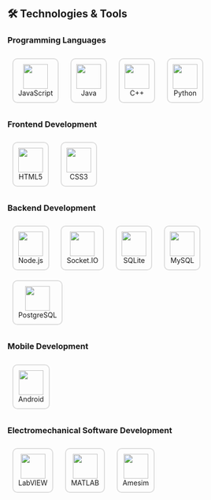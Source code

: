 ## 🛠️ Technologies & Tools

### Programming Languages
<p align="center">
  <div style="display: inline-flex; flex-direction: column; align-items: center; margin: 10px; padding: 10px; border: 2px solid #ddd; border-radius: 10px;">
    <img src="https://cdn.jsdelivr.net/gh/devicons/devicon@latest/icons/javascript/javascript-original.svg" width="50px" height="50px"/>
    <span>JavaScript</span>
  </div>
  <div style="display: inline-flex; flex-direction: column; align-items: center; margin: 10px; padding: 10px; border: 2px solid #ddd; border-radius: 10px;">
    <img src="https://cdn.jsdelivr.net/gh/devicons/devicon@latest/icons/java/java-original.svg" width="50px" height="50px"/>
    <span>Java</span>
  </div>
  <div style="display: inline-flex; flex-direction: column; align-items: center; margin: 10px; padding: 10px; border: 2px solid #ddd; border-radius: 10px;">
    <img src="https://cdn.jsdelivr.net/gh/devicons/devicon@latest/icons/cplusplus/cplusplus-original.svg" width="50px" height="50px"/>
    <span>C++</span>
  </div>
  <div style="display: inline-flex; flex-direction: column; align-items: center; margin: 10px; padding: 10px; border: 2px solid #ddd; border-radius: 10px;">
    <img src="https://cdn.jsdelivr.net/gh/devicons/devicon@latest/icons/python/python-original.svg" width="50px" height="50px"/>
    <span>Python</span>
  </div>
</p>

### Frontend Development
<p align="center">
  <div style="display: inline-flex; flex-direction: column; align-items: center; margin: 10px; padding: 10px; border: 2px solid #ddd; border-radius: 10px;">
    <img src="https://cdn.jsdelivr.net/gh/devicons/devicon@latest/icons/html5/html5-original.svg" width="50px" height="50px"/>
    <span>HTML5</span>
  </div>
  <div style="display: inline-flex; flex-direction: column; align-items: center; margin: 10px; padding: 10px; border: 2px solid #ddd; border-radius: 10px;">
    <img src="https://cdn.jsdelivr.net/gh/devicons/devicon@latest/icons/css3/css3-original.svg" width="50px" height="50px"/>
    <span>CSS3</span>
  </div>
</p>

### Backend Development
<p align="center">
  <div style="display: inline-flex; flex-direction: column; align-items: center; margin: 10px; padding: 10px; border: 2px solid #ddd; border-radius: 10px;">
    <img src="https://cdn.jsdelivr.net/gh/devicons/devicon@latest/icons/nodejs/nodejs-original.svg" width="50px" height="50px"/>
    <span>Node.js</span>
  </div>
  <div style="display: inline-flex; flex-direction: column; align-items: center; margin: 10px; padding: 10px; border: 2px solid #ddd; border-radius: 10px;">
    <img src="https://cdn.jsdelivr.net/gh/devicons/devicon@latest/icons/socketio/socketio-original.svg" width="50px" height="50px"/>
    <span>Socket.IO</span>
  </div>
  <div style="display: inline-flex; flex-direction: column; align-items: center; margin: 10px; padding: 10px; border: 2px solid #ddd; border-radius: 10px;">
    <img src="https://cdn.jsdelivr.net/gh/devicons/devicon@latest/icons/sqlite/sqlite-original.svg" width="50px" height="50px"/>
    <span>SQLite</span>
  </div>
  <div style="display: inline-flex; flex-direction: column; align-items: center; margin: 10px; padding: 10px; border: 2px solid #ddd; border-radius: 10px;">
    <img src="https://cdn.jsdelivr.net/gh/devicons/devicon@latest/icons/mysql/mysql-original.svg" width="50px" height="50px"/>
    <span>MySQL</span>
  </div>
  <div style="display: inline-flex; flex-direction: column; align-items: center; margin: 10px; padding: 10px; border: 2px solid #ddd; border-radius: 10px;">
    <img src="https://cdn.jsdelivr.net/gh/devicons/devicon@latest/icons/postgresql/postgresql-original.svg" width="50px" height="50px"/>
    <span>PostgreSQL</span>
  </div>
</p>

### Mobile Development
<p align="center">
  <div style="display: inline-flex; flex-direction: column; align-items: center; margin: 10px; padding: 10px; border: 2px solid #ddd; border-radius: 10px;">
    <img src="https://cdn.jsdelivr.net/gh/devicons/devicon@latest/icons/android/android-original.svg" width="50px" height="50px"/>
    <span>Android</span>
  </div>
</p>

### Electromechanical Software Development
<p align="center">
  <div style="display: inline-flex; flex-direction: column; align-items: center; margin: 10px; padding: 10px; border: 2px solid #ddd; border-radius: 10px;">
    <img src="https://cdn.jsdelivr.net/gh/devicons/devicon@latest/icons/labview/labview-original.svg" width="50px" height="50px"/>
    <span>LabVIEW</span>
  </div>
  <div style="display: inline-flex; flex-direction: column; align-items: center; margin: 10px; padding: 10px; border: 2px solid #ddd; border-radius: 10px;">
    <img src="https://cdn.jsdelivr.net/gh/devicons/devicon@latest/icons/matlab/matlab-original.svg" width="50px" height="50px"/>
    <span>MATLAB</span>
  </div>
  <div style="display: inline-flex; flex-direction: column; align-items: center; margin: 10px; padding: 10px; border: 2px solid #ddd; border-radius: 10px;">
    <img src="https://cdn.jsdelivr.net/gh/devicons/devicon@latest/icons/microchip/microchip-original.svg" width="50px" height="50px"/>
    <span>Amesim</span>
  </div>
</p>
